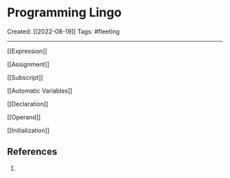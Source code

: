 

# Programming Lingo
Created:  [[2022-08-19]]
Tags: #fleeting 

---
[[Expression]]

[[Assignment]]


[[Subscript]]


[[Automatic Variables]]


[[Declaration]] 


[[Operand]]


[[Initialization]]











## References
1. 